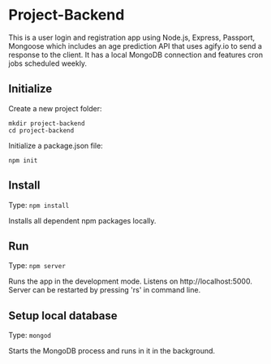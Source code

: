 # Project-Backend

This is a user login and registration app using Node.js, Express, Passport, Mongoose which includes an age prediction API that uses agify.io to send a response to the client. It has a local MongoDB connection and features cron jobs scheduled weekly.


## Initialize

Create a new project folder:

```
mkdir project-backend
cd project-backend
```
Initialize a package.json file:

```
npm init
```

## Install

Type: `npm install`

Installs all dependent npm packages locally.

## Run

Type: `npm server`

Runs the app in the development mode. Listens on http://localhost:5000. Server can be restarted by pressing 'rs' in command line.

## Setup local database

Type: `mongod`

Starts the MongoDB process and runs in it in the background.
